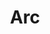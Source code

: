 ---
title: 'Arc'
description: 'Hire the world’s top remote developers faster'
link: 'https://arc.dev/'
imageURL: 'https://res.cloudinary.com/dc6mrv5cb/image/upload/v1701194771/personal-resources/jobs/arc.dev__rkv0o7.png'
---